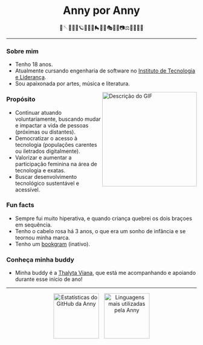 <div align="center">
 <h1>Anny por Anny</h1>
🧶🪡🦉🐚🌻🪐💫🧁🍫🛼🏋️‍♀️🎭🎼🎢📷⚖️🧿🪩💌📐
</div>

---

<h3>Sobre mim</h3>
  <ul>
    <li>Tenho 18 anos.</li>
    <li>Atualmente cursando engenharia de software no <a color=FE1097 href="https://www.inteli.edu.br">Instituto de Tecnologia e Liderança</a>.</li>
    <li>Sou apaixonada por artes, música e literatura.</li>
   </ul>

   <img src="https://user-images.githubusercontent.com/74038190/219923809-b86dc415-a0c2-4a38-bc88-ad6cf06395a8.gif" alt="Descrição do GIF" width="250px" align="right">
   
<h3>Propósito</h3>
  <ul>
    <li>Continuar atuando voluntariamente, buscando mudar e impactar a vida de pessoas (próximas ou distantes).</li>
    <li>Democratizar o acesso à tecnologia (populações carentes ou iletrados digitalmente).</li>
    <li>Valorizar e aumentar a participação feminina na área de tecnologia e exatas.</li>
    <li>Buscar desenvolvimento tecnológico sustentável e acessível.</li>
  </ul>

<h3>Fun facts</h3>
  <ul>
    <li>Sempre fui muito hiperativa, e quando criança quebrei os dois braçoes em sequência.</li>
    <li>Tenho o cabelo rosa há 3 anos, o que era um sonho de infância e se teornou minha marca.</li>
    <li>Tenho um <a href="https://www.instagram.com/lettersformoony">bookgram</a> (inativo).</li>
  </ul>

<h3>Conheça minha buddy</h3>
 <ul>
    <li> Minha buddy é a <a href="https://github.com/thalytaviana">Thalyta Viana</a>, que está me acompanhando e apoiando durante esse início de ano! </li>
 </ul>

---

 <div align="center">
    <img height="120em" style="margin-right: 10px;" src="https://github-readme-stats.vercel.app/api?username=annyjhulia&hide=stars,prs&show_icons=true&theme=jolly" alt="Estatísticas do GitHub da Anny"/> </a>
  <a href="https://github.com/annyjhulia" target="_blank">
    <img height="120em" src="https://github-readme-stats.vercel.app/api/top-langs/?username=annyjhulia&theme=jolly&layout=compact" alt="Linguagens mais utilizadas pela Anny"/>
  </a>
</div>
